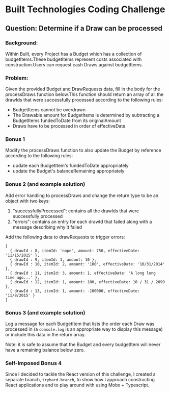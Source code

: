 # Built Technologies Coding Challenge

## Question: Determine if a Draw can be processed

### Background:

Within Built, every Project has a Budget which has a collection of budgetItems.These budgetItems represent costs associated with construction.Users can request cash Draws against budgetItems.

### Problem:

Given the provided Budget and DrawRequests data, fill in the body for the processDraws function below.This function should return an array of all the drawIds that were successfully processed according to the following rules:

- BudgetItems cannot be overdrawn
- The Drawable amount for BudgetItems is determined by subtracting a BudgetItems fundedToDate from its originalAmount
- Draws have to be processed in order of effectiveDate

### Bonus 1

Modify the processDraws function to also update the Budget by reference according to the following rules:

- update each BudgetItem's fundedToDate appropriately
- update the Budget's balanceRemaining appropriately


### Bonus 2 (and example solution)

Add error handling to processDraws and change the return type to be an object with two keys:

1. "successfullyProcessed": contains all the drawIds that were successfully processed
2. "errors": contains an entry for each drawId that failed along with a message describing why it failed

Add the following data to drawRequests to trigger errors:

```
[
  { drawId : 8, itemId: 'nope', amount: 750, effectiveDate: '11/15/2015' },
  { drawId : 9, itemId: 1, amount: 10 },
  { drawId : 10, itemId: 2, amount: '100', effectiveDate: '10/31/2014' },
  { drawId : 11, itemId: 3, amount: 1, effectiveDate: 'A long long time ago...' },
  { drawId : 12, itemId: 1, amount: 100, effectiveDate: 10 / 31 / 2099 },
  { drawId : 13, itemId: 1, amount: -100000, effectiveDate: '11/8/2015' }
]
```

### Bonus 3 (and example solution)

Log a message for each BudgetItem that lists the order each Draw was processed in (a `console.log` is an appropriate way to display this message) or include this data in the return array.

Note: it is safe to assume that the Budget and every budgetItem will never have a remaining balance below zero.

### Self-Imposed Bonus 4

Since I decided to tackle the React version of this challenge, I created a separate branch, `tryhard-branch`, to show how I approach constructing React applications and to play around with using Mobx + Typescript.